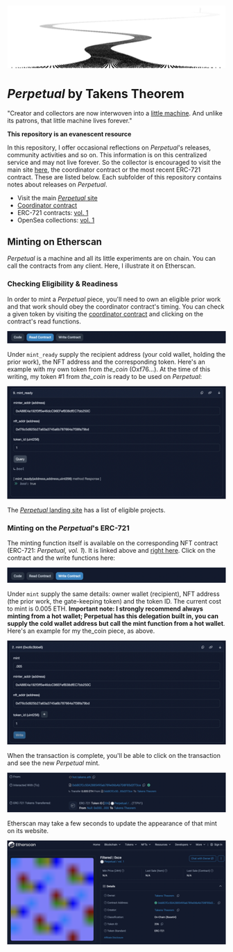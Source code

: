 ![path, wandering away; best wishes to you](assets/goodbye.png?raw=true)

# *Perpetual* by Takens Theorem

"Creator and collectors are now interwoven into a [little machine](https://perpetual.takens.eth.limo). And unlike its patrons, that little machine lives forever."

**This repository is an evanescent resource** 

In this repository, I offer occasional reflections on *Perpetual*'s releases, community activities and so on. This information is on this centralized service and may not live forever. So the collector is encouraged to visit the main site [here](https://perpetual.takens.eth.limo), the coordinator contract or the most recent ERC-721 contract. These are listed below. Each subfolder of this repository contains notes about releases on *Perpetual*.

* Visit the main [*Perpetual* site](https://perpetual.takens.eth.limo)
* [Coordinator contract](https://etherscan.io/address/0xf67d4aea92423f999cb3c1b4be979cc03968eda6#code)
* ERC-721 contracts: [vol. 1](https://etherscan.io/address/0xbbcfcc50a2885495ab789e06bab7d8f85d2f73ce)
* OpenSea collections: [vol. 1](https://opensea.io/collection/perpetual-vol-1)

## Minting on Etherscan

_Perpetual_ is a machine and all its little experiments are on chain. You can call the contracts from any client. Here, I illustrate it on Etherscan.

### Checking Eligibility & Readiness

In order to mint a *Perpetual* piece, you'll need to own an eligible prior work and that work should obey the coordinator contract's timing. You can check a given token by visiting the [coordinator contract](https://etherscan.io/address/0xf67d4aea92423f999cb3c1b4be979cc03968eda6#code) and clicking on the contract's read functions. 

![coordinator interface read illustration](assets/etherscan/read_coordinator.png?raw=true)

Under `mint_ready` supply the recipient address (your cold wallet, holding the prior work), the NFT address and the corresponding token. Here's an example with my own token from _the_coin_ (Oxf76...). At the time of this writing, my token #1 from _the_coin_ is ready to be used on *Perpetual*:

![illustrating checking if a work is ready to mint perpetual](assets/etherscan/mint_ready.png?raw=true)

The [*Perpetual* landing site](https://perpetual.takens.eth.limo) has a list of eligible projects.

### Minting on the *Perpetual*'s ERC-721

The minting function itself is available on the corresponding NFT contract (ERC-721: *Perpetual, vol. 1*). It is linked above and [right here](https://etherscan.io/address/0xbbcfcc50a2885495ab789e06bab7d8f85d2f73ce). Click on the contract and the write functions here:

![write function on nft contract](assets/etherscan/write_collection.png?raw=true)

Under `mint` supply the same details: owner wallet (recipient), NFT address (the prior work, the gate-keeping token) and the token ID. The current cost to mint is 0.005 ETH. **Important note: I strongly recommend always minting from a hot wallet; Perpetual has this delegation built in, you can supply the cold wallet address but call the mint function from a hot wallet**. Here's an example for my the_coin piece, as above.

![coordinator interface read illustration](assets/etherscan/mint.png?raw=true)

When the transaction is complete, you'll be able to click on the transaction and see the new _Perpetual_ mint. 

![transaction details](assets/etherscan/mint_example.png?raw=true)

Etherscan may take a few seconds to update the appearance of that mint on its website. 

![viewing asset on etherscan](assets/etherscan/mint_show.png?raw=true)
